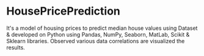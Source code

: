 # HousePricePrediction

It's a model of housing prices to predict median house values using Dataset & developed on Python using Pandas, NumPy, Seaborn, MatLab, Scikit & Sklearn libraries.
Observed various data correlations are visualized the results.
